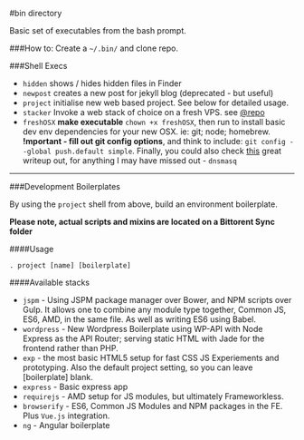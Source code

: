 #bin directory

Basic set of executables from the bash prompt.

###How to:
Create a `~/.bin/` and clone repo.

###Shell Execs

* `hidden` shows / hides hidden files in Finder
* `newpost` creates a new post for jekyll blog (deprecated - but useful)
* `project` initialise new web based project. See below for detailed usage.
* `stacker` Invoke a web stack of choice on a fresh VPS. see [@repo](https://github.com/vonKristoff/stacks)
* `freshOSX` __make executable__ `chown +x freshOSX`, then run to install basic dev env dependencies for your new OSX. ie: git; node; homebrew. **!mportant - fill out git config options**, and think to include: `git config --global push.default simple`. Finally, you could also check [this](http://mallinson.ca/osx-web-development/) great writeup out, for anything I may have missed out - `dnsmasq`

---

###Development Boilerplates

By using the `project` shell from above, build an environment boilerplate.

**Please note, actual scripts and mixins are located on a Bittorent Sync folder**

####Usage

	. project [name] [boilerplate]
	
####Available stacks

*	`jspm` - Using JSPM package manager over Bower, and NPM scripts over Gulp. It allows one to combine any module type together, Common JS, ES6, AMD, in the same file. As well as writing ES6 using Babel.
* `wordpress` - New Wordpress Boilerplate using WP-API with Node Express as the API Router; serving static HTML with Jade for the frontend rather than PHP.
*	`exp` - the most basic HTML5 setup for fast CSS JS Experiements and prototyping. Also the default project setting, so you can leave [boilerplate] blank.
*	`express` - Basic express app
*	`requirejs` - AMD setup for JS modules, but ultimately Frameworkless.
*	`browserify` - ES6, Common JS Modules and NPM packages in the FE. Plus `Vue.js` integration.
*	`ng` - Angular boilerplate
